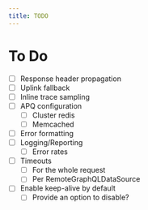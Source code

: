 ```yaml
---
title: TODO
---
```


# To Do

- [ ] Response header propagation
- [ ] Uplink fallback
- [ ] Inline trace sampling
- [ ] APQ configuration
  - [ ] Cluster redis
  - [ ] Memcached
- [ ] Error formatting
- [ ] Logging/Reporting
  - [ ] Error rates
- [ ] Timeouts
  - [ ] For the whole request
  - [ ] Per RemoteGraphQLDataSource
- [ ] Enable keep-alive by default
  - [ ] Provide an option to disable?
